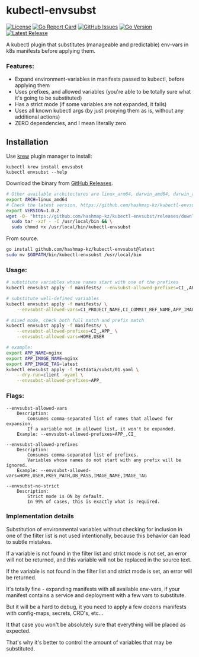 # kubectl-envsubst

[![License](https://img.shields.io/github/license/hashmap-kz/kubectl-envsubst)](https://github.com/hashmap-kz/kubectl-envsubst/blob/master/LICENSE)
[![Go Report Card](https://goreportcard.com/badge/github.com/hashmap-kz/kubectl-envsubst)](https://goreportcard.com/report/github.com/hashmap-kz/kubectl-envsubst)
[![GitHub Issues](https://img.shields.io/github/issues/hashmap-kz/kubectl-envsubst)](https://github.com/hashmap-kz/kubectl-envsubst/issues)
[![Go Version](https://img.shields.io/github/go-mod/go-version/hashmap-kz/kubectl-envsubst)](https://github.com/hashmap-kz/kubectl-envsubst/blob/master/go.mod#L3)
[![Latest Release](https://img.shields.io/github/v/release/hashmap-kz/kubectl-envsubst)](https://github.com/hashmap-kz/kubectl-envsubst/releases/latest)

A kubectl plugin that substitutes (manageable and predictable) env-vars in k8s manifests before applying them.

### Features:

- Expand environment-variables in manifests passed to kubectl, before applying them
- Uses prefixes, and allowed variables (you're able to be totally sure what it's going to be substituted)
- Has a strict mode (if some variables are not expanded, it fails)
- Uses all known kubectl args (by just proxying them as is, without any additional actions)
- ZERO dependencies, and I mean literally zero

## Installation

Use [krew](https://krew.sigs.k8s.io/) plugin manager to install:

    kubectl krew install envsubst
    kubectl envsubst --help

Download the binary from [GitHub Releases](https://github.com/hashmap-kz/kubectl-envsubst/releases).

```bash
# Other available architectures are linux_arm64, darwin_amd64, darwin_arm64, windows_amd64.
export ARCH=linux_amd64
# Check the latest version, https://github.com/hashmap-kz/kubectl-envsubst/releases/latest
export VERSION=1.0.2
wget -O- "https://github.com/hashmap-kz/kubectl-envsubst/releases/download/v${VERSION}/kubectl-envsubst_${VERSION}_${ARCH}.tar.gz" | \
  sudo tar -xzf - -C /usr/local/bin && \
  sudo chmod +x /usr/local/bin/kubectl-envsubst
```

From source.

```bash
go install github.com/hashmap-kz/kubectl-envsubst@latest
sudo mv $GOPATH/bin/kubectl-envsubst /usr/local/bin
```

### Usage:

```bash
# substitute variables whose names start with one of the prefixes
kubectl envsubst apply -f manifests/ --envsubst-allowed-prefixes=CI_,APP_

# substitute well-defined variables
kubectl envsubst apply -f manifests/ \
    --envsubst-allowed-vars=CI_PROJECT_NAME,CI_COMMIT_REF_NAME,APP_IMAGE

# mixed mode, check both full match and prefix match
kubectl envsubst apply -f manifests/ \
    --envsubst-allowed-prefixes=CI_,APP_ \
    --envsubst-allowed-vars=HOME,USER

# example:
export APP_NAME=nginx
export APP_IMAGE_NAME=nginx
export APP_IMAGE_TAG=latest
kubectl envsubst apply -f testdata/subst/01.yaml \
    --dry-run=client -oyaml \
    --envsubst-allowed-prefixes=APP_
```

### Flags:

```
--envsubst-allowed-vars 
    Description: 
        Consumes comma-separated list of names that allowed for expansion.
        If a variable not in allowed list, it won't be expanded.
    Example: --envsubst-allowed-prefixes=APP_,CI_

--envsubst-allowed-prefixes 
    Description: 
        Consumes comma-separated list of prefixes.
        Variables whose names do not start with any prefix will be ignored.
    Example: --envsubst-allowed-vars=HOME,USER,PKEY_PATH,DB_PASS,IMAGE_NAME,IMAGE_TAG

--envsubst-no-strict
    Description: 
        Strict mode is ON by default. 
        In 99% of cases, this is exactly what is required.
```

### Implementation details

Substitution of environmental variables without checking for inclusion in one of the filter list is not used
intentionally, because this behavior can lead to subtle mistakes.

If a variable is not found in the filter list and strict mode is not set, an error will not be returned, and this
variable will not be replaced in the source text.

If the variable is not found in the filter list and strict mode is set, an error will be returned.

It's totally fine - expanding manifests with all available env-vars, if your manifest contains a service and deployment
with a few vars to substitute.

But it will be a hard to debug, it you need to apply a few dozens manifests with config-maps, secrets, CRD's, etc...

It that case you won't be absolutely sure that everything will be placed as expected.

That's why it's better to control the amount of variables that may be substituted.
